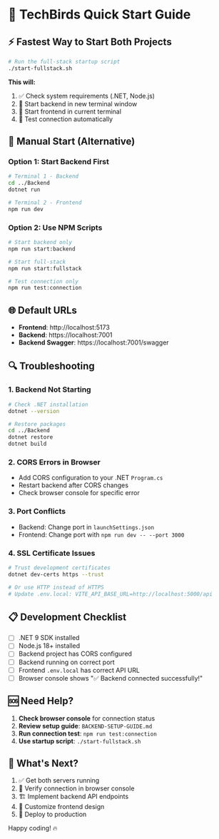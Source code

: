 # 🚀 TechBirds Quick Start Guide

## ⚡ Fastest Way to Start Both Projects

```bash
# Run the full-stack startup script
./start-fullstack.sh
```

**This will:**
1. ✅ Check system requirements (.NET, Node.js)
2. 🚀 Start backend in new terminal window
3. 🚀 Start frontend in current terminal
4. 🔗 Test connection automatically

## 🔧 Manual Start (Alternative)

### Option 1: Start Backend First
```bash
# Terminal 1 - Backend
cd ../Backend
dotnet run

# Terminal 2 - Frontend  
npm run dev
```

### Option 2: Use NPM Scripts
```bash
# Start backend only
npm run start:backend

# Start full-stack
npm run start:fullstack

# Test connection only
npm run test:connection
```

## 🌐 Default URLs

- **Frontend**: http://localhost:5173
- **Backend**: https://localhost:7001
- **Backend Swagger**: https://localhost:7001/swagger

## 🔍 Troubleshooting

### 1. Backend Not Starting
```bash
# Check .NET installation
dotnet --version

# Restore packages
cd ../Backend
dotnet restore
dotnet build
```

### 2. CORS Errors in Browser
- Add CORS configuration to your .NET `Program.cs`
- Restart backend after CORS changes
- Check browser console for specific error

### 3. Port Conflicts
- Backend: Change port in `launchSettings.json`
- Frontend: Change port with `npm run dev -- --port 3000`

### 4. SSL Certificate Issues
```bash
# Trust development certificates
dotnet dev-certs https --trust

# Or use HTTP instead of HTTPS
# Update .env.local: VITE_API_BASE_URL=http://localhost:5000/api
```

## 📋 Development Checklist

- [ ] .NET 9 SDK installed
- [ ] Node.js 18+ installed  
- [ ] Backend project has CORS configured
- [ ] Backend running on correct port
- [ ] Frontend `.env.local` has correct API URL
- [ ] Browser console shows "✅ Backend connected successfully!"

## 🆘 Need Help?

1. **Check browser console** for connection status
2. **Review setup guide**: `BACKEND-SETUP-GUIDE.md`
3. **Run connection test**: `npm run test:connection`
4. **Use startup script**: `./start-fullstack.sh`

## 🎯 What's Next?

1. ✅ Get both servers running
2. 🔗 Verify connection in browser console
3. 🏗️ Implement backend API endpoints
4. 🎨 Customize frontend design
5. 🚀 Deploy to production

Happy coding! 🔥
